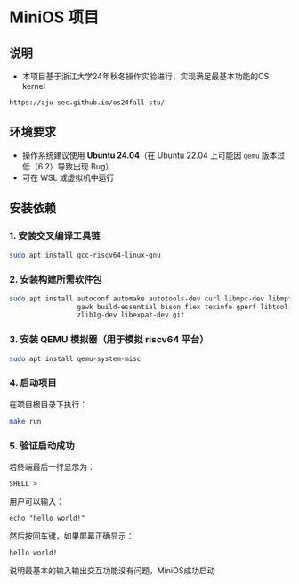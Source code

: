 # MiniOS 项目  

## 说明
- 本项目基于浙江大学24年秋冬操作实验进行，实现满足最基本功能的OS kernel
```
https://zju-sec.github.io/os24fall-stu/
```

## 环境要求

- 操作系统建议使用 **Ubuntu 24.04**（在 Ubuntu 22.04 上可能因 `qemu` 版本过低（6.2）导致出现 Bug）
- 可在 WSL 或虚拟机中运行

## 安装依赖

### 1. 安装交叉编译工具链

```bash
sudo apt install gcc-riscv64-linux-gnu
```

### 2. 安装构建所需软件包

```bash
sudo apt install autoconf automake autotools-dev curl libmpc-dev libmpfr-dev libgmp-dev \
                 gawk build-essential bison flex texinfo gperf libtool patchutils bc \
                 zlib1g-dev libexpat-dev git
```

### 3. 安装 QEMU 模拟器（用于模拟 riscv64 平台）

```bash
sudo apt install qemu-system-misc
```

### 4. 启动项目

在项目根目录下执行：

```bash
make run
```

### 5. 验证启动成功

若终端最后一行显示为：

```
SHELL >
```

用户可以输入：
```
echo "hello world!"   
```
然后按回车键，如果屏幕正确显示：
```
hello world! 
```
说明最基本的输入输出交互功能没有问题，MiniOS成功启动

